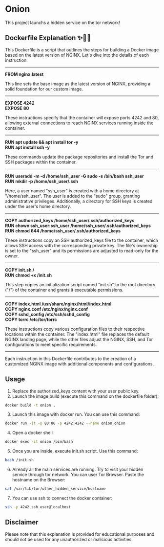 # Onion

This project launchs a hidden service on the tor network!

## Dockerfile Explanation ✨🐳🔧

This Dockerfile is a script that outlines the steps for building a Docker image based on the latest version of NGINX. Let's dive into the details of each instruction:

---

**FROM nginx:latest** 

This line sets the base image as the latest version of NGINX, providing a solid foundation for our custom image.

---

**EXPOSE 4242  
EXPOSE 80** 

These instructions specify that the container will expose ports 4242 and 80, allowing external connections to reach NGINX services running inside the container.

---

**RUN apt update && apt install tor -y  
RUN apt install ssh -y** 

These commands update the package repositories and install the Tor and SSH packages within the container.

---

**RUN useradd -m -d /home/ssh_user -G sudo -s /bin/bash ssh_user  
RUN mkdir -p /home/ssh_user/.ssh** 

Here, a user named "ssh_user" is created with a home directory at "/home/ssh_user". The user is added to the "sudo" group, granting administrative privileges. Additionally, a directory for SSH keys is created under the user's home directory.

---

**COPY authorized_keys /home/ssh_user/.ssh/authorized_keys  
RUN chown ssh_user:ssh_user /home/ssh_user/.ssh/authorized_keys  
RUN chmod 644 /home/ssh_user/.ssh/authorized_keys** 

These instructions copy an SSH authorized_keys file to the container, which allows SSH access with the corresponding private key. The file's ownership is set to the "ssh_user" and its permissions are adjusted to read-only for the owner.

---

**COPY init.sh /  
RUN chmod +x /init.sh** 

This step copies an initialization script named "init.sh" to the root directory ("/") of the container and grants it executable permissions.

---

**COPY index.html /usr/share/nginx/html/index.html  
COPY nginx.conf /etc/nginx/nginx.conf  
COPY sshd_config /etc/ssh/sshd_config  
COPY torrc /etc/tor/torrc** 

These instructions copy various configuration files to their respective locations within the container. The "index.html" file replaces the default NGINX landing page, while the other files adjust the NGINX, SSH, and Tor configurations to meet specific requirements.

---

Each instruction in this Dockerfile contributes to the creation of a customized NGINX image with additional components and configurations.

## Usage

1. Replace the authorized_keys content with your user public key.
2. Launch the image build (execute this command on the dockerfile folder):
```bash
docker build -t onion .
```
3. Launch this image with docker run. You can use this command:
```bash
docker run -it -p 80:80 -p 4242:4242 --name onion onion
```
4. Open a docker shell
```bash
docker exec -it onion /bin/bash
```
5. Once you are inside, execute init.sh script. Use this command:
```bash
bash /init.sh
```
6. Already all the main services are running. Try to visit your hidden service through tor network. You can user Tor Browser. Paste the hostname on the Browser:
```bash
cat /var/lib/tor/other_hidden_service/hostname
```
7. You can use ssh to connect the docker container:
```bash
ssh -p 4242 ssh_user@localhost
```

## Disclaimer
Please note that this explanation is provided for educational purposes and should not be used for any unauthorized or malicious activities.
